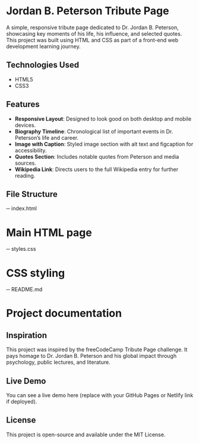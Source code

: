 # Jordan B. Peterson Tribute Page

A simple, responsive tribute page dedicated to Dr. Jordan B. Peterson, showcasing key moments of his life, his influence, and selected quotes. This project was built using HTML and CSS as part of a front-end web development learning journey.


##  Technologies Used

- HTML5
- CSS3

##  Features

- **Responsive Layout**: Designed to look good on both desktop and mobile devices.
- **Biography Timeline**: Chronological list of important events in Dr. Peterson’s life and career.
- **Image with Caption**: Styled image section with alt text and figcaption for accessibility.
- **Quotes Section**: Includes notable quotes from Peterson and media sources.
- **Wikipedia Link**: Directs users to the full Wikipedia entry for further reading.

##  File Structure

─ index.html 
# Main HTML page 
─ styles.css 
# CSS styling 
─ README.md 
# Project documentation


## Inspiration
This project was inspired by the freeCodeCamp Tribute Page challenge. It pays homage to Dr. Jordan B. Peterson and his global impact through psychology, public lectures, and literature.

## Live Demo
You can see a live demo here (replace with your GitHub Pages or Netlify link if deployed).

## License
This project is open-source and available under the MIT License.
